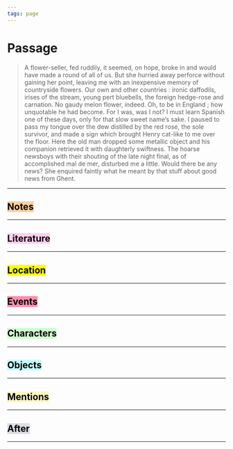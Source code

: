 ```yaml
---
tags: page
---
```


# Passage
> A flower-seller, fed ruddily, it seemed, on hope, broke in and would have made a round of all of us. But she hurried away perforce without gaining her point, leaving me with an inexpensive memory of countryside flowers. Our own and other countries : ironic daffodils, irises of the stream, young pert bluebells, the foreign hedge-rose and carnation. No gaudy melon flower, indeed. Oh, to be in England ; how unquotable he had become. For I was, was I not? I must learn Spanish one of these days, only for that slow sweet name’s sake. I paused to pass my tongue over the dew distilled by the red rose, the sole survivor, and made a sign which brought Henry cat-like to me over the floor. Here the old man dropped some metallic object and his companion retrieved it with daughterly swiftness. The hoarse newsboys with their shouting of the late night final, as of accomplished mal de mer, disturbed me a little. Would there be any news? She enquired faintly what he meant by that stuff about good news from Ghent.
---
## <mark style="background: #FFB86CA6;">Notes</mark>
---


## <mark style="background: #FFB8EBA6;">Literature</mark>
---

## <mark class="hltr-purple">Location</mark>
---

## <mark style="background: #FF5582A6;">Events</mark>
---

## <mark style="background: #BBFABBA6;">Characters</mark>
---

## <mark style="background: #ABF7F7A6;">Objects</mark>
---

## <mark style="background: #FFF3A3A6;">Mentions</mark>
---

## <mark style="background: #CACFD9A6;">After</mark>
---
